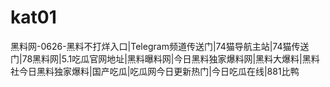 # kat01
黑料网-0626-黑料不打烊入口|Telegram频道传送门|74猫导航主站|74猫传送门|78黑料网|5.1吃瓜官网地址|黑料曝料网|今日黑料独家爆料网|黑料大爆料|黑料社今日黑料独家爆料|国产吃瓜|吃瓜网今日更新热门|今日吃瓜在线|881比鸭
